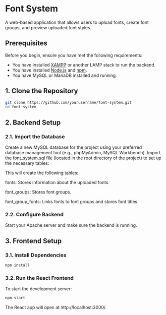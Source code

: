 # Font System

A web-based application that allows users to upload fonts, create font groups, and preview uploaded font styles.

## Prerequisites

Before you begin, ensure you have met the following requirements:

- You have installed [XAMPP](https://www.apachefriends.org/index.html) or another LAMP stack to run the backend.
- You have installed [Node.js](https://nodejs.org/en/) and [npm](https://www.npmjs.com/).
- You have MySQL or MariaDB installed and running.

## 1. Clone the Repository

```bash
git clone https://github.com/yourusername/font-system.git
cd font-system
```

## 2. Backend Setup
### 2.1. Import the Database
Create a new MySQL database for the project using your preferred database management tool (e.g., phpMyAdmin, MySQL Workbench).
Import the font_system.sql file (located in the root directory of the project) to set up the necessary tables:

This will create the following tables:

fonts: Stores information about the uploaded fonts.

font_groups: Stores font groups.

font_group_fonts: Links fonts to font groups and stores font titles.

### 2.2. Configure Backend

Start your Apache server and make sure the backend is running.

## 3. Frontend Setup
### 3.1. Install Dependencies
```bash
npm install
```
### 3.2. Run the React Frontend
To start the development server:
```bash
npm start
```
The React app will open at http://localhost:3000/.

